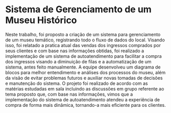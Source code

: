 # Sistema de Gerenciamento de um Museu Histórico

Neste trabalho, foi proposto a criação de um sistema para 
gerenciamento de um museu temático, registrando todo o fluxo de dados do 
local. Visando isso, foi relatado a pratica atual das vendas dos ingressos 
comprados por seus clientes e com base nas informações obtidas, foi realizado 
a implementação de um sistema de autoatendimento para facilitar a compra 
dos ingressos visando a diminuição de filas e a automatização de um sistema, 
antes feito manualmente. A equipe desenvolveu um diagrama de blocos para 
melhor entendimento e análises dos processos do museu, além da visão de 
evitar problemas futuros e auxiliar novas tomadas de decisões e manutenção 
do sistema. O projeto foi realizado de acordo com as matérias estudadas em 
sala incluindo as discussões em grupo referente ao tema proposto que, com 
base nas informações, vimos que a implementação do sistema de 
autoatendimento atendeu a experiência de compra de forma mais dinâmica, 
tornando-a mais eficiente para os clientes.

